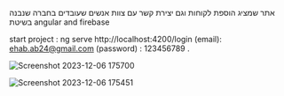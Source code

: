  אתר שמציג הוספת לקוחות וגם יצירת קשר עם צוות אנשים שעובדים בחברה שנבנה בשיטת angular and firebase


start project : ng serve       http://localhost:4200/login        (email): ehab.ab24@gmail.com (password) : 123456789  .


![Screenshot 2023-12-06 175700](https://github.com/ehababuresh/custmer-project/assets/110368166/0a6297b5-826e-4c84-a0a5-920626c5fb23)


![Screenshot 2023-12-06 175451](https://github.com/ehababuresh/custmer-project/assets/110368166/c0ccda6b-c0b4-4919-80cd-5cb963e61878)
